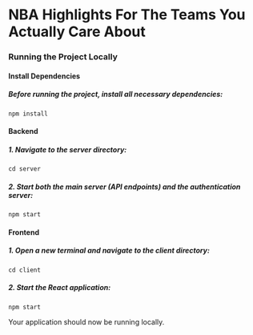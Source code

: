 # NBA Highlights For The Teams You Actually Care About

### Running the Project Locally

#### Install Dependencies

##### Before running the project, install all necessary dependencies:
```
npm install
```

#### Backend

##### 1. Navigate to the server directory:
```
cd server
```
##### 2. Start both the main server (API endpoints) and the authentication server:
```
npm start
```

#### Frontend

##### 1. Open a new terminal and navigate to the client directory:
```
cd client
```
##### 2. Start the React application:
```
npm start
```

Your application should now be running locally.
